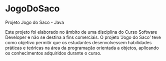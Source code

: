 # JogoDoSaco
Projeto Jogo do Saco - Java

Este projeto foi elaborado no âmbito de uma disciplina do Curso Software Developer e não se destina a fins comerciais. 
O projeto 'Jogo do Saco' teve como objetivo permitir que os estudantes desenvolvessem habilidades práticas e teóricas
na área da programação orientada a objetos, aplicando os conhecimentos adquiridos durante o curso.
